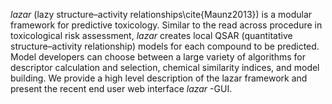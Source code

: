 *lazar* (lazy structure–activity relationships\cite{Maunz2013}) is a modular framework for predictive toxicology. Similar to the read across procedure in toxicological risk assessment, *lazar* creates local QSAR (quantitative structure–activity relationship) models for each compound to be predicted. Model developers can choose between a large variety of algorithms for descriptor calculation and selection, chemical similarity indices, and model building. We provide a high level description of the lazar framework and present the recent end user web interface *lazar* -GUI.